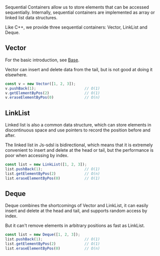 Sequential Containers allow us to store elements that can be accessed sequentially. Internally, sequential containers are implemented as array or linked list data structures.

Like C++, we provide three sequential containers: Vector, LinkList and Deque.

## Vector

For the basic introduction, see [Base](/zh-cn/start/base.md).

Vector can insert and delete data from the tail, but is not good at doing it elsewhere.

```javascript
const v = new Vector([1, 2, 3]);
v.pushBack(1);                      // O(1)
v.getElementByPos(2)                // O(1)
v.eraseElementByPos(0)              // O(n)
```

## LinkList

Linked list is also a common data structure, which can store elements in discontinuous space and use pointers to record the position before and after.

The linked list in Js-sdsl is bidirectional, which means that it is extremely convenient to insert and delete at the head or tail, but the performance is poor when accessing by index.

```javascript
const list = new LinkList([1, 2, 3]);
list.pushBack(1);                   // O(1)
list.getElementByPos(2)             // O(n)
list.eraseElementByPos(0)           // O(1)
```

## Deque

Deque combines the shortcomings of Vector and LinkList, it can easily insert and delete at the head and tail, and supports random access by index.

But it can't remove elements in arbitrary positions as fast as LinkList.

```javascript
const list = new Deque([1, 2, 3]);
list.pushBack(1);                   // O(1)
list.getElementByPos(2)             // O(1)
list.eraseElementByPos(0)           // O(n)
```
